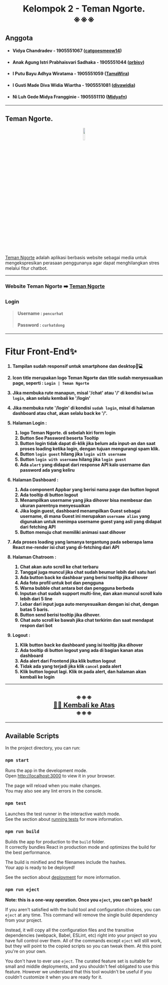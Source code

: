 <!-- # Kelompok 2 - Teman Ngorte. -->
<h1 align="center" width="100%">
   <a id="frontend"></a>
   <b>Kelompok 2 - Teman Ngorte. </b><br>
    ※※※
</h1>

## **Anggota**
- #### Vidya Chandradev - 1905551067 ([catgoesmeow14](https://github.com/catgoesmeow14))
- #### Anak Agung Istri Prabhaisvari Sadhaka - 1905551044 ([prbisv](https://github.com/prbisv))
- #### I Putu Bayu Adhya Wiratama - 1905551059 ([TamaWira](https://github.com/TamaWira))
- #### I Gusti Made Diva Widia Wiartha - 1905551081 ([divawidia](https://github.com/divawidia))
- #### Ni Luh Gede Midya Frangginie - 1905551110 ([Midyafn](https://github.com/Midyafn)) 
  
---
## **Teman Ngorte.**

<p align="center" width="100%">
    <img width="10%" src="https://i.ibb.co/FstxsVK/teman-ngorte-logo-01.png"> 
</p>

[Teman Ngorte](https://chatbot-app-three.vercel.app/) adalah aplikasi berbasis website sebagai media untuk mengekspresikan perasaan penggunanya agar dapat menghilangkan stres melalui fitur chatbot.

---

### **Website Teman Ngorte** ➡️ **[Teman Ngorte](https://chatbot-app-three.vercel.app/)**

### **Login**
> #### Username : `pencurhat`  
> #### Password : `curhatdong`

---

# **Fitur Front-End✨**
<b>

1. Tampilan sudah responsif untuk smartphone dan desktop📱💻
2. Icon title merupakan logo Teman Ngorte dan title  sudah menyesuaikan page, seperti : `Login | Teman Ngorte` 
3. Jika membuka rute manapun, misal '/chat' atau '/' di kondisi `belum login`, akan selalu kembali ke '/login'
4. Jika membuka rute '/login'  di kondisi `sudah login`, misal di halaman dashboard atau chat, akan selalu back ke '/'.
5. Halaman Login : 
   1. logo Teman Ngorte. di sebelah kiri form login
   2. Button See Password beserta Tooltip
   3. Button login tidak dapat di-klik jika belum ada input-an dan saat proses loading ketika login, dengan tujuan mengurangi spam klik.
   4. Button `login guest` hilang jika `login with username`
   5. Button `login with username` hilang jika `login guest`
   6. Ada `alert` yang didapat dari response API kalo username dan password ada yang keliru
6. Halaman Dashboard : 
   1. Ada component Appbar yang berisi nama page dan button logout
   2. Ada tooltip di button logout
   3. Menampilkan username yang jika dihover bisa membesar dan ukuran parentnya menyesuaikan
   4. Jika login guest, dashboard menampilkan Guest sebagai username, di mana Guest ini merupakan `username alias` yang digunakan untuk menimpa username guest yang asli yang didapat dari fetching API
   5. Button menuju chat memiliki animasi saat dihover
7. Ada proses loading yang lamanya tergantung pada seberapa lama React me-render isi chat yang di-fetching dari API
8. Halaman Chatroom : 
   1. Chat akan auto scroll ke chat terbaru
   2. Tanggal juga muncul jika chat sudah beumur lebih dari satu hari
   3. Ada button back ke dashboar yang berisi tooltip jika dihover
   4. Ada foto profil untuk bot dan pengguna
   5. Warna bubble chat antara bot dan pengguna berbeda
   6. Inputan chat sudah support multi-line, dan akan muncul scroll kalo lebih dari 5 line
   7. Lebar dari input juga auto menyesuaikan dengan isi chat, dengan batas 5 baris.
   8. Button send berisi tooltip jika dihover.
   9. Chat auto scroll ke bawah jika chat terkirim dan saat mendapat respon dari bot

9. Logout :
   1. Klik button back ke dashboard yang isi tooltip jika dihover
   2. Ada tooltip di button logout yang ada di bagian kanan atas dashboard
   3. Ada alert dari Frontend jika klik button logout
   4. Tidak ada yang terjadi jika klik `cancel` pada alert
   5. Klik button logout lagi. Klik `OK` pada alert, dan halaman akan kembali ke login

</b>

---

<h2 align="center" width="100%">
    ※※※ <br>
    <a href="#frontend">☝🏻 <b>Kembali ke Atas</a> </b></br>
    ※※※
</h2>

---

## Available Scripts

In the project directory, you can run:

### `npm start`

Runs the app in the development mode.\
Open [http://localhost:3000](http://localhost:3000) to view it in your browser.

The page will reload when you make changes.\
You may also see any lint errors in the console.

### `npm test`

Launches the test runner in the interactive watch mode.\
See the section about [running tests](https://facebook.github.io/create-react-app/docs/running-tests) for more information.

### `npm run build`

Builds the app for production to the `build` folder.\
It correctly bundles React in production mode and optimizes the build for the best performance.

The build is minified and the filenames include the hashes.\
Your app is ready to be deployed!

See the section about [deployment](https://facebook.github.io/create-react-app/docs/deployment) for more information.

### `npm run eject`

**Note: this is a one-way operation. Once you `eject`, you can't go back!**

If you aren't satisfied with the build tool and configuration choices, you can `eject` at any time. This command will remove the single build dependency from your project.

Instead, it will copy all the configuration files and the transitive dependencies (webpack, Babel, ESLint, etc) right into your project so you have full control over them. All of the commands except `eject` will still work, but they will point to the copied scripts so you can tweak them. At this point you're on your own.

You don't have to ever use `eject`. The curated feature set is suitable for small and middle deployments, and you shouldn't feel obligated to use this feature. However we understand that this tool wouldn't be useful if you couldn't customize it when you are ready for it.